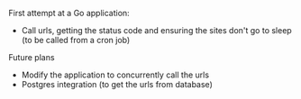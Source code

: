 First attempt at a Go application:
 - Call urls, getting the status code and ensuring the sites don't go to sleep (to
   be called from a cron job)

 Future plans
 - Modify the application to concurrently call the urls
 - Postgres integration (to get the urls from database)